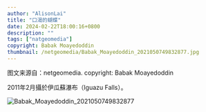 ```yaml
---
author: "AlisonLai"
title: "口渴的蝴蝶"
date: 2024-02-22T18:00:16+0800
description: ""
tags: ["natgeomedia"]
copyright: Babak Moayedoddin
thumbnail: /netgeomedia/Babak_Moayedoddin_2021050749832877.jpg
---
```

图文来源自：netgeomedia.  copyright: Babak Moayedoddin

2011年2月攝於伊瓜蘇瀑布（Iguazu Falls）。

![Babak_Moayedoddin_2021050749832877](/netgeomedia/Babak_Moayedoddin_2021050749832877.jpg)